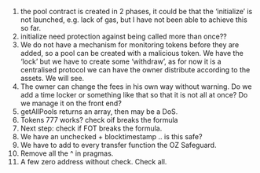 1. the pool contract is created in 2 phases, it could be that the ‘initialize’ is not launched, e.g. lack of gas, but I have not been able to achieve this so far.
2. initialize need protection against being called more than once??
3. We do not have a mechanism for monitoring tokens before they are added, so a pool can be created with a malicious token. We have the ‘lock’ but we have to create some ‘withdraw’, as for now it is a centralised protocol we can have the owner distribute according to the assets. We will see.
4. The owner can change the fees in his own way without warning. Do we add a time locker or something like that so that it is not all at once? Do we manage it on the front end?
5. getAllPools returns an array, then may be a DoS.
6. Tokens 777 works? check oif breaks the formula
7. Next step: check if FOT breaks the formula.
8. We have an unchecked + blocktimestamp .. is this safe?
9. We have to add to every transfer function the OZ Safeguard.
10. Remove all the ^ in pragmas.
11. A few zero address without check. Check all.
